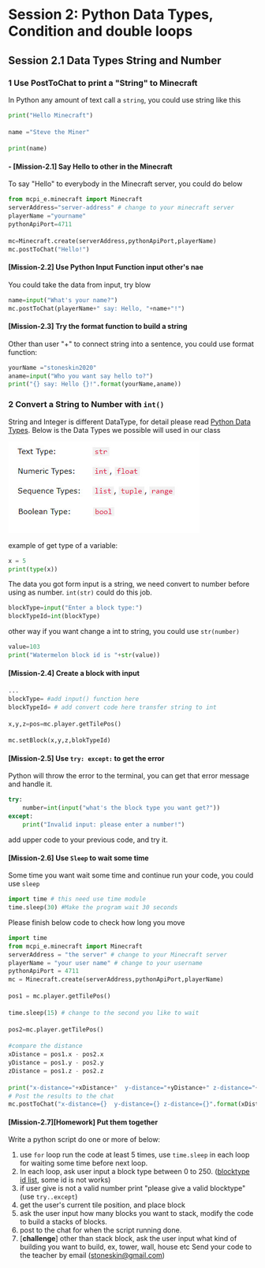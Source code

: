 # Session 2: Python Data Types, Condition and double loops

## Session 2.1 Data Types String and Number

### 1 Use PostToChat to print a "String" to Minecraft

In Python any amount of text call a `string`, you could use string like this

```python
print("Hello Minecraft")

name ="Steve the Miner"

print(name)
```

#### - [Mission-2.1] Say Hello to other in the Minecraft

To say "Hello" to everybody in the Minecraft server, you could do below

```python
from mcpi_e.minecraft import Minecraft
serverAddress="server-address" # change to your minecraft server
playerName ="yourname"
pythonApiPort=4711

mc=Minecraft.create(serverAddress,pythonApiPort,playerName)
mc.postToChat("Hello!")

```

#### [Mission-2.2] Use Python Input Function input other's nae

You could take the data from input, try blow

```python
name=input("What's your name?")
mc.postToChat(playerName+" say: Hello, "+name+"!")
```

#### [Mission-2.3] Try the format function to build a string

Other than user "+" to connect string into a sentence, you could use format function:

```python
yourName ="stoneskin2020"
aname=input("Who you want say hello to?")
print("{} say: Hello {}!".format(yourName,aname))
```

### 2 Convert a String to Number with `int()`

String and Integer is different DataType, for detail please read [Python Data Types](https://www.w3schools.com/python/python_datatypes.asp).
Below is the Data Types we possible will used in our class

![datatypes](datatypes.jpg)

example of get type of a variable:

```python
x = 5
print(type(x))
```

The data you got form input is a string, we need convert to number before using as number. `int(str)` could do this job.

```python
blockType=input("Enter a block type:")
blockTypeId=int(blockType)

```

other way if you want change a int to string, you could use `str(number)`

```python
value=103
print("Watermelon block id is "+str(value))
```

#### [Mission-2.4] Create a block with input

```python
...
blockType= #add input() function here
blockTypeId= # add convert code here transfer string to int

x,y,z=pos=mc.player.getTilePos()

mc.setBlock(x,y,z,blokTypeId)

```

#### [Mission-2.5] Use `try: except:` to get the error

Python will throw the error to the terminal, you can get that error message and handle it.

```python
try:
    number=int(input("what's the block type you want get?"))
except:
    print("Invalid input: please enter a number!")
```

add upper code to your previous code, and try it.

#### [Mission-2.6] Use `Sleep` to wait some time

Some time you want wait some time and continue run your code, you could use `sleep`

```python
import time # this need use time module
time.sleep(30) #Make the program wait 30 seconds
```

Please finish below code to check how long you move

```python
import time
from mcpi_e.minecraft import Minecraft
serverAddress = "the server" # change to your Minecraft server
playerName = "your user name" # change to your username
pythonApiPort = 4711
mc = Minecraft.create(serverAddress,pythonApiPort,playerName)

pos1 = mc.player.getTilePos()

time.sleep(15) # change to the second you like to wait

pos2=mc.player.getTilePos()

#compare the distance
xDistance = pos1.x - pos2.x
yDistance = pos1.y - pos2.y
zDistance = pos1.z - pos2.z

print("x-distance="+xDistance+"  y-distance="+yDistance+" z-distance="+zDistance)
# Post the results to the chat
mc.postToChat("x-distance={}  y-distance={} z-distance={}".format(xDistance,yDistance,zDistance))
```

#### [Mission-2.7][Homework] Put them together

Write a python script do one or more of below:

1. use `for` loop run the code at least 5 times, use `time.sleep` in each loop for waiting some time before next loop.
2. In each loop, ask user input a block type between 0 to 250. ([blocktype id list](https://minecraft-ids.grahamedgecombe.com/), some id is not works)
3. if user give is not a valid number print "please give a valid blocktype" (use `try..except`)
4. get the user's current tile position, and place block
5. ask the user input how many blocks you want to stack, modify the code to build a stacks of blocks.
6. post to the chat for when the script running done.
7. [**challenge**] other than stack block, ask the user input what kind of building you want to build, ex, tower, wall, house etc
Send your code to the teacher by email (stoneskin@gmail.com)
